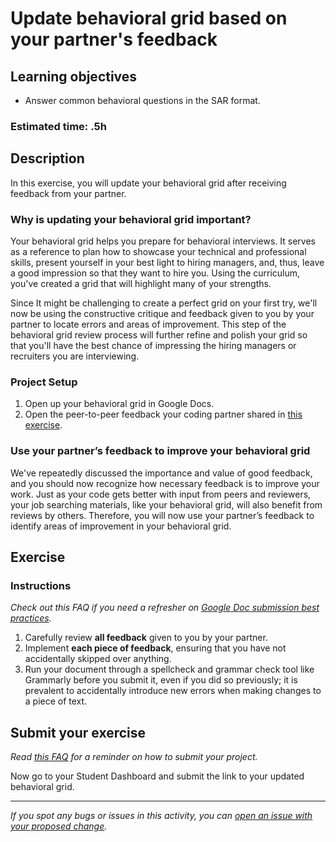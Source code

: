 # Update behavioral grid based on your partner's feedback

## Learning objectives

- Answer common behavioral questions in the SAR format.

### **Estimated time**: .5h

## Description

In this exercise, you will update your behavioral grid after receiving feedback from your partner.

### Why is updating your behavioral grid important?

Your behavioral grid helps you prepare for behavioral interviews. It serves as a reference to plan how to showcase your technical and professional skills, present yourself in your best light to hiring managers, and, thus, leave a good impression so that they want to hire you. Using the curriculum, you've created a grid that will highlight many of your strengths. 

Since It might be challenging to create a perfect grid on your first try, we'll now be using the constructive critique and feedback given to you by your partner to locate errors and areas of improvement. This step of the behavioral grid review process will further refine and polish your grid so that you'll have the best chance of impressing the hiring managers or recruiters you are interviewing.

### Project Setup

1. Open up your behavioral grid in Google Docs.
2. Open the peer-to-peer feedback your coding partner shared in [this exercise](https://github.com/microverseinc/curriculum-professional-skills/blob/main/interview-prep/polish-your-behavioral-grid-with-your-partner-feedback.md).

### Use your partner’s feedback to improve your behavioral grid

We've repeatedly discussed the importance and value of good feedback, and you should now recognize how necessary feedback is to improve your work. Just as your code gets better with input from peers and reviewers, your job searching materials, like your behavioral grid, will also benefit from reviews by others. Therefore, you will now use your partner’s feedback to identify areas of improvement in your behavioral grid.


## Exercise

### Instructions

*Check out this FAQ if you need a refresher on [Google Doc submission best practices](https://microverse.zendesk.com/hc/en-us/articles/360063156813).*

1. Carefully review **all feedback** given to you by your partner.
2. Implement **each piece of feedback**, ensuring that you have not accidentally skipped over anything.
3. Run your document through a spellcheck and grammar check tool like Grammarly before you submit it, even if you did so previously; it is prevalent to accidentally introduce new errors when making changes to a piece of text.


## Submit your exercise

*Read [this FAQ](https://microverse.zendesk.com/hc/en-us/articles/360061344234) for a reminder on how to submit your project.* 

Now go to your Student Dashboard and submit the link to your updated behavioral grid.


------

_If you spot any bugs or issues in this activity, you can [open an issue with your proposed change](https://github.com/microverseinc/curriculum-transversal-skills/blob/main/git-github/articles/open_issue.md)._

